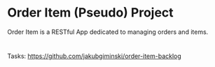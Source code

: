 # Order Item (Pseudo) Project
Order Item is a RESTful App dedicated to managing orders and items.
#
Tasks: https://github.com/jakubgiminski/order-item-backlog
